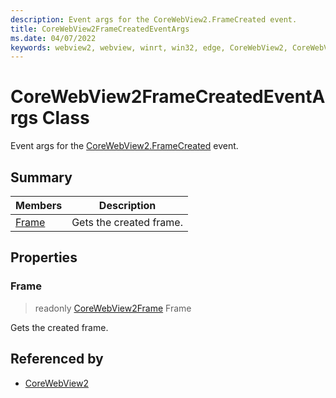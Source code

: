 ```yaml
---
description: Event args for the CoreWebView2.FrameCreated event.
title: CoreWebView2FrameCreatedEventArgs
ms.date: 04/07/2022
keywords: webview2, webview, winrt, win32, edge, CoreWebView2, CoreWebView2Controller, browser control, edge html, CoreWebView2FrameCreatedEventArgs
---
```


# CoreWebView2FrameCreatedEventArgs Class



Event args for the [CoreWebView2.FrameCreated](corewebview2.md#framecreated) event.

## Summary

Members|Description
--|--
[Frame](#frame) | Gets the created frame.

## Properties

### Frame

> readonly  [CoreWebView2Frame](corewebview2frame.md) Frame

Gets the created frame.






## Referenced by

- [CoreWebView2](corewebview2.md)
